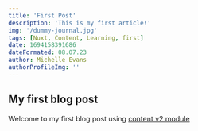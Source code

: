 ```yaml
---
title: 'First Post'
description: 'This is my first article!'
img: '/dummy-journal.jpg'
tags: [Nuxt, Content, Learning, first]
date: 1694158391686
dateFormated: 08.07.23
author: Michelle Evans
authorProfileImg: ''
---
```


## My first blog post

Welcome to my first blog post using [content v2 module](https://content.nuxtjs.org/)
